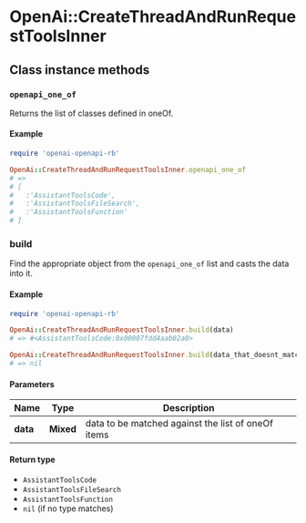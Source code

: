 # OpenAi::CreateThreadAndRunRequestToolsInner

## Class instance methods

### `openapi_one_of`

Returns the list of classes defined in oneOf.

#### Example

```ruby
require 'openai-openapi-rb'

OpenAi::CreateThreadAndRunRequestToolsInner.openapi_one_of
# =>
# [
#   :'AssistantToolsCode',
#   :'AssistantToolsFileSearch',
#   :'AssistantToolsFunction'
# ]
```

### build

Find the appropriate object from the `openapi_one_of` list and casts the data into it.

#### Example

```ruby
require 'openai-openapi-rb'

OpenAi::CreateThreadAndRunRequestToolsInner.build(data)
# => #<AssistantToolsCode:0x00007fdd4aab02a0>

OpenAi::CreateThreadAndRunRequestToolsInner.build(data_that_doesnt_match)
# => nil
```

#### Parameters

| Name | Type | Description |
| ---- | ---- | ----------- |
| **data** | **Mixed** | data to be matched against the list of oneOf items |

#### Return type

- `AssistantToolsCode`
- `AssistantToolsFileSearch`
- `AssistantToolsFunction`
- `nil` (if no type matches)

